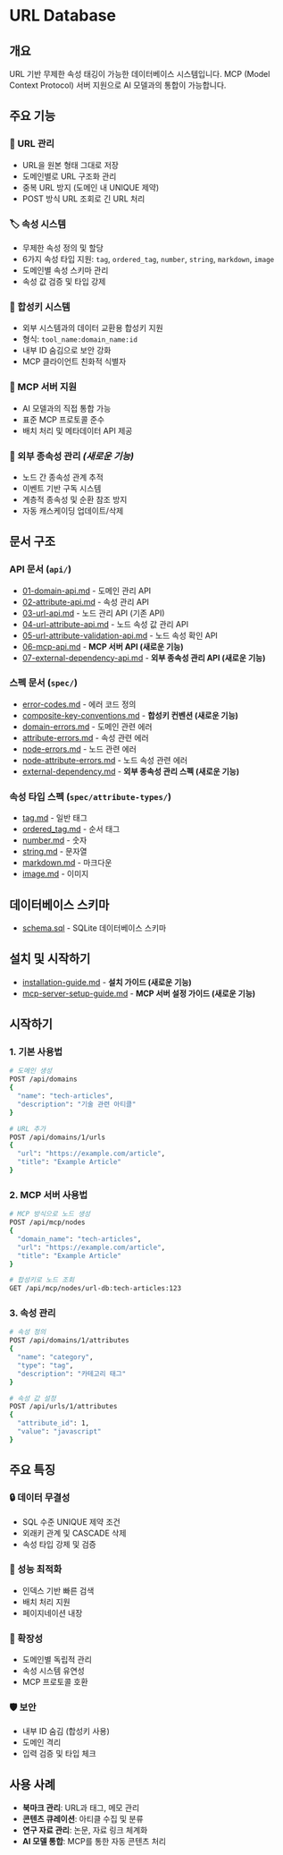 # URL Database

## 개요
URL 기반 무제한 속성 태깅이 가능한 데이터베이스 시스템입니다. 
MCP (Model Context Protocol) 서버 지원으로 AI 모델과의 통합이 가능합니다.

## 주요 기능

### 🔗 URL 관리
- URL을 원본 형태 그대로 저장
- 도메인별로 URL 구조화 관리
- 중복 URL 방지 (도메인 내 UNIQUE 제약)
- POST 방식 URL 조회로 긴 URL 처리

### 🏷️ 속성 시스템
- 무제한 속성 정의 및 할당
- 6가지 속성 타입 지원: `tag`, `ordered_tag`, `number`, `string`, `markdown`, `image`
- 도메인별 속성 스키마 관리
- 속성 값 검증 및 타입 강제

### 🔑 합성키 시스템
- 외부 시스템과의 데이터 교환용 합성키 지원
- 형식: `tool_name:domain_name:id`
- 내부 ID 숨김으로 보안 강화
- MCP 클라이언트 친화적 식별자

### 🤖 MCP 서버 지원
- AI 모델과의 직접 통합 가능
- 표준 MCP 프로토콜 준수
- 배치 처리 및 메타데이터 API 제공

### 🔗 외부 종속성 관리 *(새로운 기능)*
- 노드 간 종속성 관계 추적
- 이벤트 기반 구독 시스템
- 계층적 종속성 및 순환 참조 방지
- 자동 캐스케이딩 업데이트/삭제

## 문서 구조

### API 문서 (`api/`)
- [01-domain-api.md](api/01-domain-api.md) - 도메인 관리 API
- [02-attribute-api.md](api/02-attribute-api.md) - 속성 관리 API
- [03-url-api.md](api/03-url-api.md) - 노드 관리 API (기존 API)
- [04-url-attribute-api.md](api/04-url-attribute-api.md) - 노드 속성 값 관리 API
- [05-url-attribute-validation-api.md](api/05-url-attribute-validation-api.md) - 노드 속성 확인 API
- [06-mcp-api.md](api/06-mcp-api.md) - **MCP 서버 API (새로운 기능)**
- [07-external-dependency-api.md](api/07-external-dependency-api.md) - **외부 종속성 관리 API (새로운 기능)**

### 스펙 문서 (`spec/`)
- [error-codes.md](spec/error-codes.md) - 에러 코드 정의
- [composite-key-conventions.md](spec/composite-key-conventions.md) - **합성키 컨벤션 (새로운 기능)**
- [domain-errors.md](spec/domain-errors.md) - 도메인 관련 에러
- [attribute-errors.md](spec/attribute-errors.md) - 속성 관련 에러
- [node-errors.md](spec/node-errors.md) - 노드 관련 에러
- [node-attribute-errors.md](spec/node-attribute-errors.md) - 노드 속성 관련 에러
- [external-dependency.md](spec/external-dependency.md) - **외부 종속성 관리 스펙 (새로운 기능)**

### 속성 타입 스펙 (`spec/attribute-types/`)
- [tag.md](spec/attribute-types/tag.md) - 일반 태그
- [ordered_tag.md](spec/attribute-types/ordered_tag.md) - 순서 태그
- [number.md](spec/attribute-types/number.md) - 숫자
- [string.md](spec/attribute-types/string.md) - 문자열
- [markdown.md](spec/attribute-types/markdown.md) - 마크다운
- [image.md](spec/attribute-types/image.md) - 이미지

## 데이터베이스 스키마
- [schema.sql](../schema.sql) - SQLite 데이터베이스 스키마

## 설치 및 시작하기
- [installation-guide.md](installation-guide.md) - **설치 가이드 (새로운 기능)**
- [mcp-server-setup-guide.md](mcp-server-setup-guide.md) - **MCP 서버 설정 가이드 (새로운 기능)**

## 시작하기

### 1. 기본 사용법
```bash
# 도메인 생성
POST /api/domains
{
  "name": "tech-articles",
  "description": "기술 관련 아티클"
}

# URL 추가
POST /api/domains/1/urls
{
  "url": "https://example.com/article",
  "title": "Example Article"
}
```

### 2. MCP 서버 사용법
```bash
# MCP 방식으로 노드 생성
POST /api/mcp/nodes
{
  "domain_name": "tech-articles",
  "url": "https://example.com/article",
  "title": "Example Article"
}

# 합성키로 노드 조회
GET /api/mcp/nodes/url-db:tech-articles:123
```

### 3. 속성 관리
```bash
# 속성 정의
POST /api/domains/1/attributes
{
  "name": "category",
  "type": "tag",
  "description": "카테고리 태그"
}

# 속성 값 설정
POST /api/urls/1/attributes
{
  "attribute_id": 1,
  "value": "javascript"
}
```

## 주요 특징

### 🔒 데이터 무결성
- SQL 수준 UNIQUE 제약 조건
- 외래키 관계 및 CASCADE 삭제
- 속성 타입 강제 및 검증

### 🚀 성능 최적화
- 인덱스 기반 빠른 검색
- 배치 처리 지원
- 페이지네이션 내장

### 🔌 확장성
- 도메인별 독립적 관리
- 속성 시스템 유연성
- MCP 프로토콜 호환

### 🛡️ 보안
- 내부 ID 숨김 (합성키 사용)
- 도메인 격리
- 입력 검증 및 타입 체크

## 사용 사례

- **북마크 관리**: URL과 태그, 메모 관리
- **콘텐츠 큐레이션**: 아티클 수집 및 분류
- **연구 자료 관리**: 논문, 자료 링크 체계화
- **AI 모델 통합**: MCP를 통한 자동 콘텐츠 처리